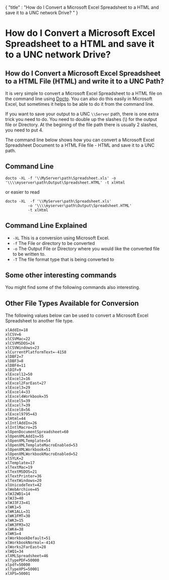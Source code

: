 {
    "title" : "How do I Convert a Microsoft Excel Spreadsheet to a HTML and save it to a UNC network Drive?  " 
}

How do I Convert a Microsoft Excel Spreadsheet to a HTML and save it to a UNC network Drive? 
==

How do I Convert a Microsoft Excel Spreadsheet to a HTML File (HTML) and write it to a UNC Path?         
-

It is very simple to convert a Microsoft Excel Spreadsheet to a HTML file  on the command line using [Docto](https://github.com/tobya/docto). You can also do this easily in Microsoft Excel, but sometimes it helps to be able to do it from the command line.  

If you want to save your output to a UNC `\\Server` path, there is one extra trick you need to do.  You need to double up the slashes (\\) for the output file or Directory.  At the begining of the file path there is usually 2 slashes, you need to put 4. 

The command line below shows how you can convert a Microsoft Excel Spreadsheet Document to a HTML File file - HTML and save it to a UNC path.

Command Line 
-

 ````
 docto -XL -f '\\MyServer\path\Spreadsheet.xls' -o '\\\\myserver\path\Output\Spreadsheet.HTML' -t xlHtml
 ````

 or easier to read

  ````
 docto -XL  -f '\\MyServer\path\Spreadsheet.xls' 
            -o '\\\\myserver\path\Output\Spreadsheet.HTML'
            -t xlHtml
 ````

Command Line Explained 
-

 - `-XL`   This is a conversion using Microsoft Excel.  
 - `-f`   The File or directory to be converted 
 - `-o`   The Output File or Directory where you would like the converted file to be written to.
 - `-T`   The file format type that is being converted to




Some other interesting commands
-

You might find some of the following commands also interesting.

   

Other File Types Available for Conversion
-

The following values below can be used to convert a Microsoft Excel Spreadsheet to another file type.


````
xlAddIn=18
xlCSV=6
xlCSVMac=22
xlCSVMSDOS=24
xlCSVWindows=23
xlCurrentPlatformText=-4158
xlDBF2=7
xlDBF3=8
xlDBF4=11
xlDIF=9
xlExcel12=50
xlExcel2=16
xlExcel2FarEast=27
xlExcel3=29
xlExcel4=33
xlExcel4Workbook=35
xlExcel5=39
xlExcel7=39
xlExcel8=56
xlExcel9795=43
xlHtml=44
xlIntlAddIn=26
xlIntlMacro=25
xlOpenDocumentSpreadsheet=60
xlOpenXMLAddIn=55
xlOpenXMLTemplate=54
xlOpenXMLTemplateMacroEnabled=53
xlOpenXMLWorkbook=51
xlOpenXMLWorkbookMacroEnabled=52
xlSYLK=2
xlTemplate=17
xlTextMac=19
xlTextMSDOS=21
xlTextPrinter=36
xlTextWindows=20
xlUnicodeText=42
xlWebArchive=45
xlWJ2WD1=14
xlWJ3=40
xlWJ3FJ3=41
xlWK1=5
xlWK1ALL=31
xlWK1FMT=30
xlWK3=15
xlWK3FM3=32
xlWK4=38
xlWKS=4
xlWorkbookDefault=51
xlWorkbookNormal=-4143
xlWorks2FarEast=28
xlWQ1=34
xlXMLSpreadsheet=46
xlTypePDF=50000
xlpdf=50000
xlTypeXPS=50001
xlXPS=50001

```` 

